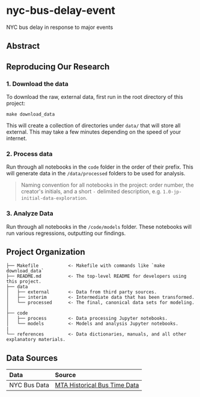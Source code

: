 # nyc-bus-delay-event
NYC bus delay in response to major events

## Abstract

## Reproducing Our Research

### 1. Download the data
To download the raw, external data, first run in the root directory of this project:

```
make download_data
```

This will create a collection of directories under `data/` that will store all
external. This may take a few minutes depending on the
speed of your internet.

### 2. Process data

Run through all notebooks in the `code` folder in the order of their prefix.
This will generate data in the `/data/processed` folders to be used for analysis.

>Naming convention for all notebooks in the project: order number, the creator's initials, and a short `-` delimited description, e.g. `1.0-jp-initial-data-exploration`.

### 3. Analyze Data

Run through all notebooks in the `/code/models` folder. These notebooks will run various regressions, outputting
our findings.

## Project Organization

    ├── Makefile           <- Makefile with commands like `make download_data`
    ├── README.md          <- The top-level README for developers using this project.
    ├── data
    │   ├── external       <- Data from third party sources.
    │   ├── interim        <- Intermediate data that has been transformed.
    │   └── processed      <- The final, canonical data sets for modeling.
    │   
    ├── code               
    │   ├── process        <- Data processing Jupyter notebooks.
    │   └── models         <- Models and analysis Jupyter notebooks.
    |
    └── references         <- Data dictionaries, manuals, and all other explanatory materials.

## Data Sources

| Data                       | Source                                                                                                             |
|:---------------------------|:-------------------------------------------------------------------------------------------------------------------|
| NYC Bus Data | [MTA Historical Bus Time Data](http://data.mytransit.nyc/bus_time/)                                                   |
